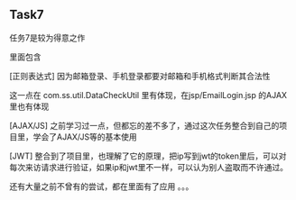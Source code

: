 
## Task7

任务7是较为得意之作   

里面包含 

[正则表达式] 因为邮箱登录、手机登录都要对邮箱和手机格式判断其合法性

这一点在 com.ss.util.DataCheckUtil 里有体现，在jsp/EmailLogin.jsp 的AJAX里也有体现

[AJAX/JS] 之前学习过一点，但都忘的差不多了，通过这次任务整合到自己的项目里，学会了AJAX/JS等的基本使用

[JWT] 整合到了项目里，也理解了它的原理，把ip写到jwt的token里后，可以对每次来访请求进行验证，如果ip和jwt里不一样，可以认为别人盗取而不许通过。

还有大量之前不曾有的尝试，都在里面有了应用
。。。
